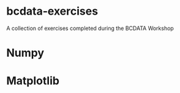 # bcdata-exercises
A collection of exercises completed during the BCDATA Workshop

# Numpy
# Matplotlib
